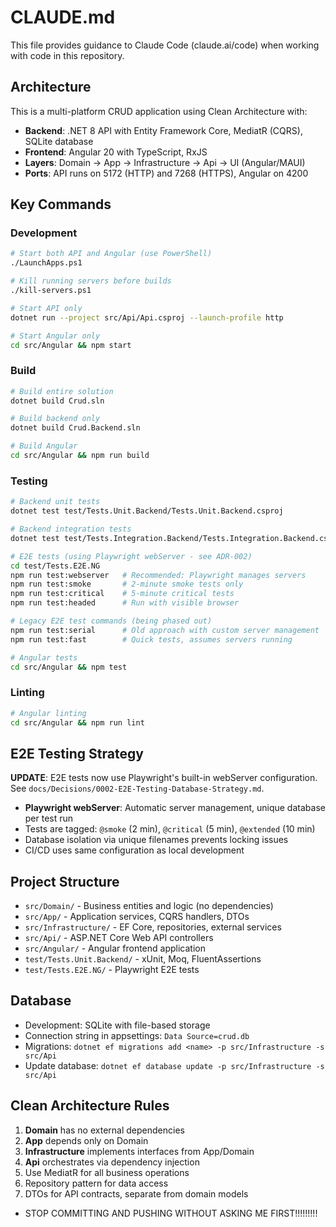 # CLAUDE.md

This file provides guidance to Claude Code (claude.ai/code) when working with code in this repository.

## Architecture

This is a multi-platform CRUD application using Clean Architecture with:
- **Backend**: .NET 8 API with Entity Framework Core, MediatR (CQRS), SQLite database
- **Frontend**: Angular 20 with TypeScript, RxJS
- **Layers**: Domain → App → Infrastructure → Api → UI (Angular/MAUI)
- **Ports**: API runs on 5172 (HTTP) and 7268 (HTTPS), Angular on 4200

## Key Commands

### Development
```bash
# Start both API and Angular (use PowerShell)
./LaunchApps.ps1

# Kill running servers before builds
./kill-servers.ps1

# Start API only
dotnet run --project src/Api/Api.csproj --launch-profile http

# Start Angular only
cd src/Angular && npm start
```

### Build
```bash
# Build entire solution
dotnet build Crud.sln

# Build backend only
dotnet build Crud.Backend.sln

# Build Angular
cd src/Angular && npm run build
```

### Testing
```bash
# Backend unit tests
dotnet test test/Tests.Unit.Backend/Tests.Unit.Backend.csproj

# Backend integration tests
dotnet test test/Tests.Integration.Backend/Tests.Integration.Backend.csproj

# E2E tests (using Playwright webServer - see ADR-002)
cd test/Tests.E2E.NG
npm run test:webserver   # Recommended: Playwright manages servers
npm run test:smoke       # 2-minute smoke tests only
npm run test:critical    # 5-minute critical tests
npm run test:headed      # Run with visible browser

# Legacy E2E test commands (being phased out)
npm run test:serial      # Old approach with custom server management
npm run test:fast        # Quick tests, assumes servers running

# Angular tests
cd src/Angular && npm test
```

### Linting
```bash
# Angular linting
cd src/Angular && npm run lint
```

## E2E Testing Strategy

**UPDATE**: E2E tests now use Playwright's built-in webServer configuration. See `docs/Decisions/0002-E2E-Testing-Database-Strategy.md`.

- **Playwright webServer**: Automatic server management, unique database per test run
- Tests are tagged: `@smoke` (2 min), `@critical` (5 min), `@extended` (10 min)
- Database isolation via unique filenames prevents locking issues
- CI/CD uses same configuration as local development

## Project Structure

- `src/Domain/` - Business entities and logic (no dependencies)
- `src/App/` - Application services, CQRS handlers, DTOs
- `src/Infrastructure/` - EF Core, repositories, external services
- `src/Api/` - ASP.NET Core Web API controllers
- `src/Angular/` - Angular frontend application
- `test/Tests.Unit.Backend/` - xUnit, Moq, FluentAssertions
- `test/Tests.E2E.NG/` - Playwright E2E tests

## Database

- Development: SQLite with file-based storage
- Connection string in appsettings: `Data Source=crud.db`
- Migrations: `dotnet ef migrations add <name> -p src/Infrastructure -s src/Api`
- Update database: `dotnet ef database update -p src/Infrastructure -s src/Api`

## Clean Architecture Rules

1. **Domain** has no external dependencies
2. **App** depends only on Domain
3. **Infrastructure** implements interfaces from App/Domain
4. **Api** orchestrates via dependency injection
5. Use MediatR for all business operations
6. Repository pattern for data access
7. DTOs for API contracts, separate from domain models
- STOP COMMITTING AND PUSHING WITHOUT ASKING ME FIRST!!!!!!!!!